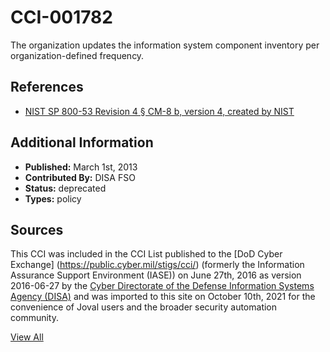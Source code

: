 # CCI-001782

The organization updates the information system component inventory per organization-defined frequency.

## References ##

* [NIST SP 800-53 Revision 4 § CM-8 b, version 4, created by NIST](http://csrc.nist.gov/publications/PubsSPs.html)


## Additional Information ##

* **Published:** March 1st, 2013
* **Contributed By:** DISA FSO
* **Status:** deprecated
* **Types:** policy

## Sources ##

This CCI was included in the CCI List published to the [DoD Cyber Exchange]
(https://public.cyber.mil/stigs/cci/) (formerly the Information Assurance Support Environment
(IASE)) on June 27th, 2016 as version 2016-06-27 by the [Cyber Directorate of the Defense 
Information Systems Agency (DISA)](https://public.cyber.mil/about-cyber/) and was imported to 
this site on October 10th, 2021 for the convenience of Joval users and the broader security automation community.

[View All](../README.md)
